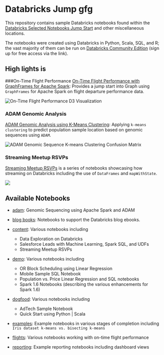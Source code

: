 # Databricks Jump  gfg
This repository contains sample Databricks notebooks found within the [Databricks Selected Notebooks Jump Start](https://databricks.com/resources/selected-notebooks#databricks-jump-start) and other miscellaneous locations.

The notebooks were created using Databricks in Python, Scala, SQL, and R; the vast majority of them can be run on [Databricks Community Edition](https://databricks.com/blog/2016/02/17/introducing-databricks-community-edition-apache-spark-for-all.html) (sign up for free access via the link).

## High lights is

###On-Time Flight Performance
[On-Time Flight Performance with GraphFrames for Apache Spark](https://github.com/dennyglee/databricks/blob/master/notebooks/Users/denny%40databricks.com/flights/On-Time%20Flight%20Performance.py): Provides a jump start into Graph using `GraphFrames` for Apache Spark on flight departure performance data.

![On-Time Flight Performance D3 Visualization](https://databricks.com/wp-content/uploads/2016/03/airports-d3-m.gif)


### ADAM Genomic Analysis
[ADAM Genomic Analysis using K-Means Clustering](https://github.com/dennyglee/databricks/blob/master/notebooks/Users/denny%40databricks.com/adam/ADAM%20k-means%20clustering.scala): Applying `k-means clustering` to predict population sample location based on genomic sequences using `ADAM`.


![ADAM Genomic Sequence K-means Clustering Confusion Matrix](https://raw.githubusercontent.com/dennyglee/databricks/master/images/ADAM-kmeans-confusion-matrix.png)


### Streaming Meetup RSVPs
[Streaming Meetup RSVPs](https://github.com/dennyglee/databricks/tree/master/notebooks/Users/denny%40databricks.com/content/Streaming%20Meetup%20RSVPs) is a series of notebooks showcasing how streaming on Databricks including the use of `DataFrames` and `mapWithState`.

![](https://github.com/dennyglee/databricks/blob/master/images/Streaming-Meetup-RSVPs.png?raw=true)



## Available Notebooks
* [adam](https://github.com/dennyglee/databricks/tree/master/notebooks/Users/denny%40databricks.com/adam): Genomic Sequencing using Apache Spark and ADAM

* [blog books](https://github.com/dennyglee/databricks/tree/master/notebooks/Users/denny%40databricks.com/blog%20books): Notebooks to support the Databricks blog ebooks.

* [content](https://github.com/dennyglee/databricks/tree/master/notebooks/Users/denny%40databricks.com/content): Various notebooks including 
  * Data Exploration on Databricks
  * Salesforce Leads with Machine Learning, Spark SQL, and UDFs
  * Streaming Meetup RSVPs

* [demo](https://github.com/dennyglee/databricks/tree/master/notebooks/Users/denny%40databricks.com/demo): Various notebooks including
  * OR Block Scheduling using Linear Regression
  * Mobile Sample SQL Notebook
  * Population vs. Price Linear Regression and SQL notebooks
  * Spark 1.6 Notebooks (describing the various enhancements for Spark 1.6)

* [dogfood](https://github.com/dennyglee/databricks/tree/master/notebooks/Users/denny%40databricks.com/dogfood): Various notebooks including
  * AdTech Sample Notebook
  * Quick Start using Python | Scala

* [examples](https://github.com/dennyglee/databricks/tree/master/notebooks/Users/denny%40databricks.com/examples): Example notebooks in various stages of completion including `Iris dataset k-means vs. bisecting k-means`

* [flights](https://github.com/dennyglee/databricks/tree/master/notebooks/Users/denny%40databricks.com/flights): Various notebooks working with on-time flight performance

* [reporting](https://github.com/dennyglee/databricks/tree/master/notebooks/Users/denny%40databricks.com/reporting): Example reporting notebooks including dashboard views 



 

 
